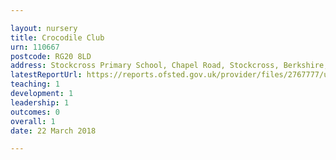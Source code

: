```yaml
---

layout: nursery
title: Crocodile Club
urn: 110667
postcode: RG20 8LD
address: Stockcross Primary School, Chapel Road, Stockcross, Berkshire, RG20 8LD
latestReportUrl: https://reports.ofsted.gov.uk/provider/files/2767777/urn/110667.pdf
teaching: 1
development: 1
leadership: 1
outcomes: 0
overall: 1
date: 22 March 2018

---
```


